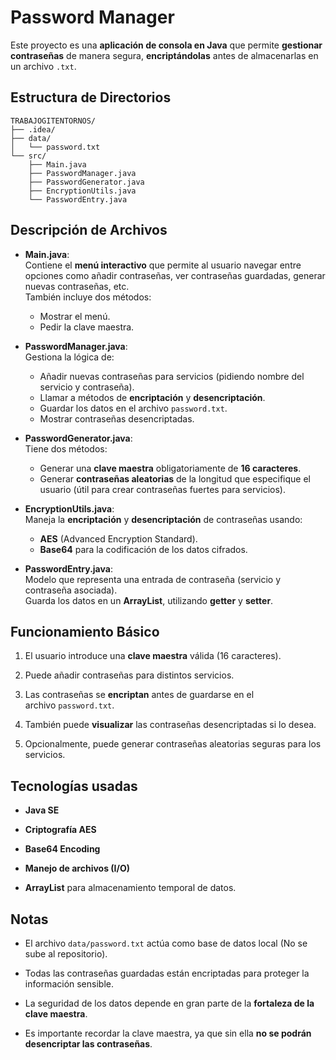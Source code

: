 # Password Manager

Este proyecto es una **aplicación de consola en Java** que permite **gestionar contraseñas** de manera segura, **encriptándolas** antes de almacenarlas en un archivo `.txt`.  

## Estructura de Directorios

```
TRABAJOGITENTORNOS/
├── .idea/
├── data/
│   └── password.txt
└── src/
    ├── Main.java
    ├── PasswordManager.java
    ├── PasswordGenerator.java
    ├── EncryptionUtils.java
    └── PasswordEntry.java
```

## Descripción de Archivos

- **Main.java**:  
    Contiene el **menú interactivo** que permite al usuario navegar entre opciones como añadir contraseñas, ver contraseñas guardadas, generar nuevas contraseñas, etc.  
    También incluye dos métodos:
    
    - Mostrar el menú.
    - Pedir la clave maestra.
    
- **PasswordManager.java**:  
    Gestiona la lógica de:
    
    - Añadir nuevas contraseñas para servicios (pidiendo nombre del servicio y contraseña).
    - Llamar a métodos de **encriptación** y **desencriptación**.
    - Guardar los datos en el archivo `password.txt`.
    - Mostrar contraseñas desencriptadas.
    
- **PasswordGenerator.java**:  
    Tiene dos métodos:
    
    - Generar una **clave maestra** obligatoriamente de **16 caracteres**.
    - Generar **contraseñas aleatorias** de la longitud que especifique el usuario (útil para crear contraseñas fuertes para servicios).
    
- **EncryptionUtils.java**:  
    Maneja la **encriptación** y **desencriptación** de contraseñas usando:
    
    - **AES** (Advanced Encryption Standard).
    - **Base64** para la codificación de los datos cifrados.
    
- **PasswordEntry.java**:  
    Modelo que representa una entrada de contraseña (servicio y contraseña asociada).  
    Guarda los datos en un **ArrayList**, utilizando **getter** y **setter**.
    

## Funcionamiento Básico

1. El usuario introduce una **clave maestra** válida (16 caracteres).
    
2. Puede añadir contraseñas para distintos servicios.
    
3. Las contraseñas se **encriptan** antes de guardarse en el archivo `password.txt`.
    
4. También puede **visualizar** las contraseñas desencriptadas si lo desea.
    
5. Opcionalmente, puede generar contraseñas aleatorias seguras para los servicios.
    

## Tecnologías usadas

- **Java SE**
    
- **Criptografía AES**
    
- **Base64 Encoding**
    
- **Manejo de archivos (I/O)**
    
- **ArrayList** para almacenamiento temporal de datos.
    

## Notas

- El archivo `data/password.txt` actúa como base de datos local (No se sube al repositorio).
    
- Todas las contraseñas guardadas están encriptadas para proteger la información sensible.
    
- La seguridad de los datos depende en gran parte de la **fortaleza de la clave maestra**.
    
- Es importante recordar la clave maestra, ya que sin ella **no se podrán desencriptar las contraseñas**.

